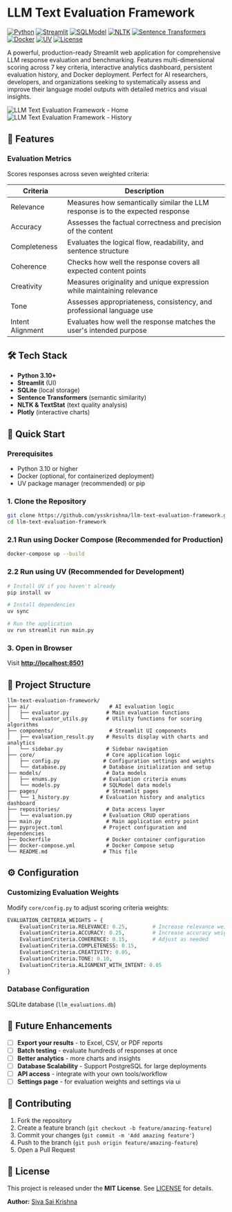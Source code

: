 # LLM Text Evaluation Framework

[![Python](https://img.shields.io/badge/Python-3.10+-blue.svg)](https://www.python.org/downloads/)
[![Streamlit](https://img.shields.io/badge/Streamlit-1.48+-red.svg)](https://streamlit.io/)
[![SQLModel](https://img.shields.io/badge/SQLModel-0.0.24-lightblue.svg)](https://sqlmodel.tiangolo.com/)
[![NLTK](https://img.shields.io/badge/NLTK-3.9.1-yellow.svg)](https://www.nltk.org/)
[![Sentence Transformers](https://img.shields.io/badge/SentenceTransformers-5.1.0-purple.svg)](https://www.sbert.net/)
[![Docker](https://img.shields.io/badge/Docker-Ready-blue.svg)](https://docker.com/)
[![UV](https://img.shields.io/badge/UV-Package%20Manager-green.svg)](https://docs.astral.sh/uv/)
[![License](https://img.shields.io/badge/License-MIT-green.svg)](LICENSE)

A powerful, production-ready Streamlit web application for comprehensive LLM response evaluation and benchmarking. Features multi-dimensional scoring across 7 key criteria, interactive analytics dashboard, persistent evaluation history, and Docker deployment. Perfect for AI researchers, developers, and organizations seeking to systematically assess and improve their language model outputs with detailed metrics and visual insights.

![LLM Text Evaluation Framework - Home](media/home.png)
![LLM Text Evaluation Framework - History](media/history.png)

## 📌 Features

### **Evaluation Metrics**

Scores responses across seven weighted criteria:

| Criteria         | Description                                                                         |
| ---------------- | ----------------------------------------------------------------------------------- |
| Relevance        | Measures how semantically similar the LLM response is to the expected response      |
| Accuracy         | Assesses the factual correctness and precision of the content                       |
| Completeness     | Evaluates the logical flow, readability, and sentence structure                     |
| Coherence        | Checks how well the response covers all expected content points                     |
| Creativity       | Measures originality and unique expression while maintaining relevance              |
| Tone             | Assesses appropriateness, consistency, and professional language use                |
| Intent Alignment | Evaluates how well the response matches the user's intended purpose                 |

## 🛠 Tech Stack

* **Python 3.10+**
* **Streamlit** (UI)
* **SQLite** (local storage)
* **Sentence Transformers** (semantic similarity)
* **NLTK & TextStat** (text quality analysis)
* **Plotly** (interactive charts)

## 🚀 Quick Start

### **Prerequisites**
- Python 3.10 or higher
- Docker (optional, for containerized deployment)
- UV package manager (recommended) or pip

### **1. Clone the Repository**

```bash
git clone https://github.com/ysskrishna/llm-text-evaluation-framework.git
cd llm-text-evaluation-framework
```

### **2.1 Run using Docker Compose (Recommended for Production)**
```bash
docker-compose up --build
```


### **2.2 Run using UV (Recommended for Development)**
```bash
# Install UV if you haven't already
pip install uv

# Install dependencies
uv sync

# Run the application
uv run streamlit run main.py
```


### **3. Open in Browser**

Visit **[http://localhost:8501](http://localhost:8501)**


## 📂 Project Structure

```
llm-text-evaluation-framework/
├── ai/                          # AI evaluation logic
│   ├── evaluator.py            # Main evaluation functions
│   └── evaluator_utils.py      # Utility functions for scoring algorithms
├── components/                  # Streamlit UI components
│   ├── evaluation_result.py    # Results display with charts and analytics
│   └── sidebar.py              # Sidebar navigation
├── core/                       # Core application logic
│   ├── config.py              # Configuration settings and weights
│   └── database.py            # Database initialization and setup
├── models/                     # Data models
│   ├── enums.py               # Evaluation criteria enums
│   └── models.py              # SQLModel data models
├── pages/                      # Streamlit pages
│   └── 1_history.py          # Evaluation history and analytics dashboard
├── repositories/               # Data access layer
│   └── evaluation.py          # Evaluation CRUD operations
├── main.py                     # Main application entry point
├── pyproject.toml             # Project configuration and dependencies
├── Dockerfile                  # Docker container configuration
├── docker-compose.yml          # Docker Compose setup
└── README.md                  # This file
```


## ⚙️ Configuration

### **Customizing Evaluation Weights**
Modify `core/config.py` to adjust scoring criteria weights:

```python
EVALUATION_CRITERIA_WEIGHTS = {
    EvaluationCriteria.RELEVANCE: 0.25,        # Increase relevance weight
    EvaluationCriteria.ACCURACY: 0.25,         # Increase accuracy weight
    EvaluationCriteria.COHERENCE: 0.15,        # Adjust as needed
    EvaluationCriteria.COMPLETENESS: 0.15,
    EvaluationCriteria.CREATIVITY: 0.05,
    EvaluationCriteria.TONE: 0.10,
    EvaluationCriteria.ALIGNMENT_WITH_INTENT: 0.05
}
```

### **Database Configuration**
SQLite database (`llm_evaluations.db`)


## 🚀 Future Enhancements
- [ ] **Export your results** - to Excel, CSV, or PDF reports
- [ ] **Batch testing** - evaluate hundreds of responses at once
- [ ] **Better analytics** - more charts and insights
- [ ] **Database Scalability** - Support PostgreSQL for large deployments
- [ ] **API access** - integrate with your own tools/workflow
- [ ] **Settings page** - for evaluation weights and settings via ui

## 🤝 Contributing

1. Fork the repository
2. Create a feature branch (`git checkout -b feature/amazing-feature`)
3. Commit your changes (`git commit -m 'Add amazing feature'`)
4. Push to the branch (`git push origin feature/amazing-feature`)
5. Open a Pull Request


## 📜 License

This project is released under the **MIT License**.
See [LICENSE](LICENSE) for details.

**Author:** [Siva Sai Krishna](https://github.com/ysskrishna)
